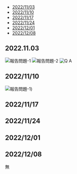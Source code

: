 * [2022/11/03](#20221103)
* [2022/11/10](#20221110)
* [2022/11/17](#20221117)
* [2022/11/24](#20221124)
* [2022/12/01](#20221201)
* [2022/12/08](#20221208)



## 2022.11.03  
![報告問題-1](https://user-images.githubusercontent.com/76472326/199699669-2606a32b-c16d-4028-8712-9d03e310730e.png)
![報告問題-2](https://user-images.githubusercontent.com/76472326/199699680-357f0790-2544-4688-98d4-8327252e6f78.png)
![Q A](https://user-images.githubusercontent.com/76472326/199699138-f6aa55cc-136f-4bcf-bef3-4a884134dd81.png)

## 2022/11/10 
![報告問題-1](https://user-images.githubusercontent.com/76472326/207590943-45871e91-43be-4935-80d5-c18be325d898.png))
## 2022/11/17 

## 2022/11/24 

## 2022/12/01 

## 2022/12/08 
無 
